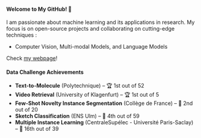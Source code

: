#### Welcome to My GitHub! 👋

I am passionate about machine learning and its applications in research. My focus is on open-source projects and collaborating on cutting-edge techniques :
- Computer Vision, Multi-modal Models, and Language Models

Check [my webpage](https://b-ptiste.github.io/)!

#### Data Challenge Achievements

- **Text-to-Molecule** (Polytechnique) – 🏆 1st out of 52
- **Video Retrieval** (University of Klagenfurt) – 🏆 1st out of 5
- **Few-Shot Novelty Instance Segmentation** (Collège de France) – 🥈 2nd out of 20
- **Sketch Classification** (ENS Ulm) – 🏅 4th out of 59
- **Multiple Instance Learning** (CentraleSupélec - Université Paris-Saclay) – 🏅 16th out of 39

